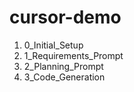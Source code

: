 # cursor-demo

1. 0_Initial_Setup
2. 1_Requirements_Prompt
3. 2_Planning_Prompt
4. 3_Code_Generation